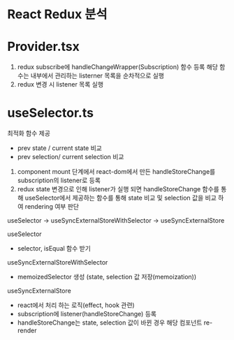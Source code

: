 # React Redux 분석

# Provider.tsx

1. redux subscribe에 handleChangeWrapper(Subscription) 함수 등록 해당 함수는 내부에서 관리하는 listerner 목록을 순차적으로 실행
2. redux 변경 시 listener 목록 실행

# useSelector.ts

최적화 함수 제공

- prev state / current state 비교
- prev selection/ current selection 비교

1. component mount 단계에서 react-dom에서 만든 handleStoreChange를 subscription의 listener로 등록
2. redux state 변경으로 인해 listener가 실행 되면 handleStoreChange 함수를 통해 useSelector에서 제공하는 함수를 통해 state 비교 및 selection 값을 비교 하여 rendering 여부 판단


useSelector -> useSyncExternalStoreWithSelector -> useSyncExternalStore

useSelector
- selector, isEqual 함수 받기

useSyncExternalStoreWithSelector
- memoizedSelector 생성 (state, selection 값 저장(memoization))

useSyncExternalStore
- react에서 처리 하는 로직(effect, hook 관련)
- subscription에 listener(handleStoreChange) 등록
- handleStoreChange는 state, selection 값이 바뀐 경우 해당 컴포넌트 re-render